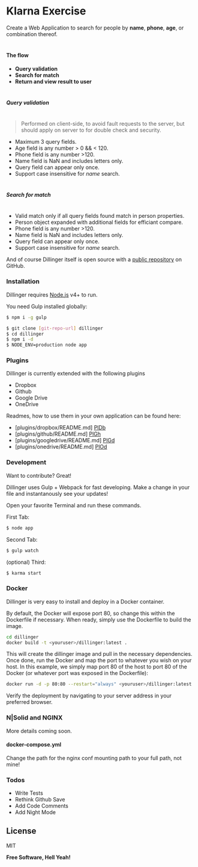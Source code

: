 # Klarna Exercise

Create a Web Application to search for people by **name**, **phone**, **age**, or combination thereof.

#
#### The flow
  - **Query validation**
  - **Search for match**
  - **Return and view result to user**
#
#
##### Query validation
#
#
> Performed on client-side, to avoid fault requests to the server, but should apply on server to for double check and security.
* Maximum 3 query fields.
* Age field is any number > 0 && < 120.
* Phone field is any number >120.
* Name field is NaN and includes letters only.
* Query field can appear only once.
* Support case insensitive for *name* search.
#
##### Search for match
#
* Valid match only if all query fields found match in person properties.
* Person object expanded with additional fields for efficiant compare.
* Phone field is any number >120.
* Name field is NaN and includes letters only.
* Query field can appear only once.
* Support case insensitive for *name* search.


And of course Dillinger itself is open source with a [public repository][dill]
 on GitHub.

### Installation

Dillinger requires [Node.js](https://nodejs.org/) v4+ to run.

You need Gulp installed globally:

```sh
$ npm i -g gulp
```

```sh
$ git clone [git-repo-url] dillinger
$ cd dillinger
$ npm i -d
$ NODE_ENV=production node app
```

### Plugins

Dillinger is currently extended with the following plugins

* Dropbox
* Github
* Google Drive
* OneDrive

Readmes, how to use them in your own application can be found here:

* [plugins/dropbox/README.md] [PlDb]
* [plugins/github/README.md] [PlGh]
* [plugins/googledrive/README.md] [PlGd]
* [plugins/onedrive/README.md] [PlOd]

### Development

Want to contribute? Great!

Dillinger uses Gulp + Webpack for fast developing.
Make a change in your file and instantanously see your updates!

Open your favorite Terminal and run these commands.

First Tab:
```sh
$ node app
```

Second Tab:
```sh
$ gulp watch
```

(optional) Third:
```sh
$ karma start
```

### Docker
Dillinger is very easy to install and deploy in a Docker container.

By default, the Docker will expose port 80, so change this within the Dockerfile if necessary. When ready, simply use the Dockerfile to build the image.

```sh
cd dillinger
docker build -t <youruser>/dillinger:latest .
```
This will create the dillinger image and pull in the necessary dependencies. Once done, run the Docker and map the port to whatever you wish on your host. In this example, we simply map port 80 of the host to port 80 of the Docker (or whatever port was exposed in the Dockerfile):

```sh
docker run -d -p 80:80 --restart="always" <youruser>/dillinger:latest
```

Verify the deployment by navigating to your server address in your preferred browser.

### N|Solid and NGINX

More details coming soon.

#### docker-compose.yml

Change the path for the nginx conf mounting path to your full path, not mine!

### Todos

 - Write Tests
 - Rethink Github Save
 - Add Code Comments
 - Add Night Mode

License
----

MIT


**Free Software, Hell Yeah!**

[//]: # (These are reference links used in the body of this note and get stripped out when the markdown processor does its job. There is no need to format nicely because it shouldn't be seen. Thanks SO - http://stackoverflow.com/questions/4823468/store-comments-in-markdown-syntax)


   [dill]: <https://github.com/joemccann/dillinger>
   [git-repo-url]: <https://github.com/joemccann/dillinger.git>
   [john gruber]: <http://daringfireball.net>
   [@thomasfuchs]: <http://twitter.com/thomasfuchs>
   [df1]: <http://daringfireball.net/projects/markdown/>
   [markdown-it]: <https://github.com/markdown-it/markdown-it>
   [Ace Editor]: <http://ace.ajax.org>
   [node.js]: <http://nodejs.org>
   [Twitter Bootstrap]: <http://twitter.github.com/bootstrap/>
   [keymaster.js]: <https://github.com/madrobby/keymaster>
   [jQuery]: <http://jquery.com>
   [@tjholowaychuk]: <http://twitter.com/tjholowaychuk>
   [express]: <http://expressjs.com>
   [AngularJS]: <http://angularjs.org>
   [Gulp]: <http://gulpjs.com>

   [PlDb]: <https://github.com/joemccann/dillinger/tree/master/plugins/dropbox/README.md>
   [PlGh]:  <https://github.com/joemccann/dillinger/tree/master/plugins/github/README.md>
   [PlGd]: <https://github.com/joemccann/dillinger/tree/master/plugins/googledrive/README.md>
   [PlOd]: <https://github.com/joemccann/dillinger/tree/master/plugins/onedrive/README.md>
